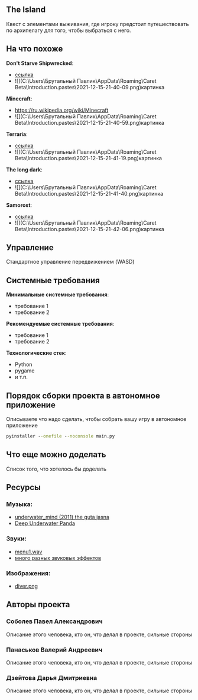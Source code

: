 

## The Island

Квест с элементами выживания, где игроку предстоит путешествовать по архипелагу для того, чтобы выбраться с него.

## На что похоже

**Don't Starve Shipwrecked**:
- [ссылка](https://dont-starve.fandom.com/ru/wiki/Don%27t_Starve:_Shipwrecked)
- ![](C:\Users\Брутальный Павлик\AppData\Roaming\Caret Beta\Introduction\.pastes\2021-12-15-21-40-09.png)картинка

**Minecraft**:
- https://ru.wikipedia.org/wiki/Minecraft
- ![](C:\Users\Брутальный Павлик\AppData\Roaming\Caret Beta\Introduction\.pastes\2021-12-15-21-40-59.png)картинка

**Terraria**:
- [ссылка](https://ru.wikipedia.org/wiki/Terraria)
- ![](C:\Users\Брутальный Павлик\AppData\Roaming\Caret Beta\Introduction\.pastes\2021-12-15-21-41-19.png)картинка

**The long dark**:
- [ссылка](https://ru.wikipedia.org/wiki/The_Long_Dark)
- ![](C:\Users\Брутальный Павлик\AppData\Roaming\Caret Beta\Introduction\.pastes\2021-12-15-21-41-40.png)картинка

**Samorost**:
- [ссылка](https://ru.wikipedia.org/wiki/Samorost)
- ![](C:\Users\Брутальный Павлик\AppData\Roaming\Caret Beta\Introduction\.pastes\2021-12-15-21-42-06.png)картинка

## Управление

Стандартное управление передвижением (WASD)

## Системные требования

**Минимальные системные требования**:
- требование 1
- требование 2

**Рекомендуемые системные требования**:
- требование 1
- требование 2


**Технологические стек**:
- Python
- pygame
- и т.п.

## Порядок сборки проекта в автономное приложение

Описываете что надо сделать, чтобы собрать вашу игру в автономное приложение  

```cmd
pyinstaller --onefile --noconsole main.py
```

## Что еще можно доделать

Список того, что хотелось бы доделать

## Ресурсы

### Музыка:

- [underwater_mind (2011) the guta jasna](https://www.jamendo.com/track/854045/underwater_mind)
- [Deep Underwater Panda](https://www.jamendo.com/album/187523/deep-underwater)

### Звуки:
- [menu1.wav](https://zvukogram.com/index.php?r=site/download&id=4605&type=wav)
- [много разных звуковых эффектов](https://zvukogram.com/category/zvuki-vyibora-knopki-v-menyu/)

### Изображения:
- [diver.png](https://cdn4.vectorstock.com/i/1000x1000/94/83/diver-boy-swimming-sprite-vector-3509483.jpg)

## Авторы проекта

### Соболев Павел Александрович
Описание этого человека, кто он, что делал в проекте, сильные стороны

### Панаськов Валерий Андреевич
Описание этого человека, кто он, что делал в проекте, сильные стороны

### Дзейтова Дарья Дмитриевна
Описание этого человека, кто он, что делал в проекте, сильные стороны
